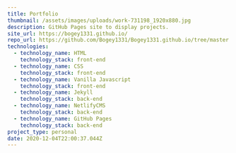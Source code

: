 ```yaml
---
title: Portfolio
thumbnail: /assets/images/uploads/work-731198_1920x880.jpg
description: GitHub Pages site to display projects.
site_url: https://bogey1331.github.io/
repo_url: https://github.com/Bogey1331/Bogey1331.github.io/tree/master
technologies:
  - technology_name: HTML
    technology_stack: front-end
  - technology_name: CSS
    technology_stack: front-end
  - technology_name: Vanilla Javascript
    technology_stack: front-end
  - technology_name: Jekyll
    technology_stack: back-end
  - technology_name: NetlifyCMS
    technology_stack: back-end
  - technology_name: GitHub Pages
    technology_stack: back-end
project_type: personal
date: 2020-12-04T22:00:37.044Z
---
```

